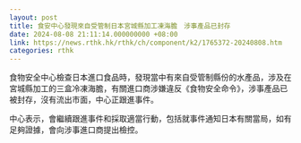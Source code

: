 ```yaml
---
layout: post
title: 食安中心發現來自受管制日本宮城縣加工凍海膽　涉事產品已封存
date: 2024-08-08 21:11:14.000000000 +08:00
link: https://news.rthk.hk/rthk/ch/component/k2/1765372-20240808.htm
categories: rthk
---
```


食物安全中心檢查日本進口食品時，發現當中有來自受管制縣份的水產品，涉及在宮城縣加工的三盒冷凍海膽，有關進口商涉嫌違反《食物安全命令》，涉事產品已被封存，沒有流出市面，中心正跟進事件。

中心表示，會繼續跟進事件和採取適當行動，包括就事件通知日本有關當局，如有足夠證據，會向涉事進口商提出檢控。
